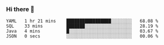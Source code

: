 ### Hi there 👋


<!--START_SECTION:waka-->

```text
YAML   1 hr 21 mins    █████████████████░░░░░░░░   68.08 %
SQL    33 mins         ███████░░░░░░░░░░░░░░░░░░   28.19 %
Java   4 mins          █░░░░░░░░░░░░░░░░░░░░░░░░   03.67 %
JSON   0 secs          ░░░░░░░░░░░░░░░░░░░░░░░░░   00.06 %
```

<!--END_SECTION:waka-->

<!--
**ssrahul96/ssrahul96** is a ✨ _special_ ✨ repository because its `README.md` (this file) appears on your GitHub profile.

Here are some ideas to get you started:

- 🔭 I’m currently working on ...
- 🌱 I’m currently learning ...
- 👯 I’m looking to collaborate on ...
- 🤔 I’m looking for help with ...
- 💬 Ask me about ...
- 📫 How to reach me: ...
- 😄 Pronouns: ...
- ⚡ Fun fact: ...
-->
